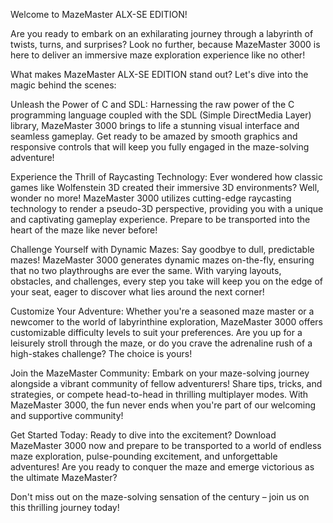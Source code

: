 Welcome to MazeMaster ALX-SE EDITION!

Are you ready to embark on an exhilarating journey through a labyrinth of twists, turns, and surprises? Look no further, because MazeMaster 3000 is here to deliver an immersive maze exploration experience like no other!

What makes MazeMaster ALX-SE EDITION stand out? Let's dive into the magic behind the scenes:

Unleash the Power of C and SDL:
Harnessing the raw power of the C programming language coupled with the SDL (Simple DirectMedia Layer) library, MazeMaster 3000 brings to life a stunning visual interface and seamless gameplay. Get ready to be amazed by smooth graphics and responsive controls that will keep you fully engaged in the maze-solving adventure!

Experience the Thrill of Raycasting Technology:
Ever wondered how classic games like Wolfenstein 3D created their immersive 3D environments? Well, wonder no more! MazeMaster 3000 utilizes cutting-edge raycasting technology to render a pseudo-3D perspective, providing you with a unique and captivating gameplay experience. Prepare to be transported into the heart of the maze like never before!

Challenge Yourself with Dynamic Mazes:
Say goodbye to dull, predictable mazes! MazeMaster 3000 generates dynamic mazes on-the-fly, ensuring that no two playthroughs are ever the same. With varying layouts, obstacles, and challenges, every step you take will keep you on the edge of your seat, eager to discover what lies around the next corner!

Customize Your Adventure:
Whether you're a seasoned maze master or a newcomer to the world of labyrinthine exploration, MazeMaster 3000 offers customizable difficulty levels to suit your preferences. Are you up for a leisurely stroll through the maze, or do you crave the adrenaline rush of a high-stakes challenge? The choice is yours!

Join the MazeMaster Community:
Embark on your maze-solving journey alongside a vibrant community of fellow adventurers! Share tips, tricks, and strategies, or compete head-to-head in thrilling multiplayer modes. With MazeMaster 3000, the fun never ends when you're part of our welcoming and supportive community!

Get Started Today:
Ready to dive into the excitement? Download MazeMaster 3000 now and prepare to be transported to a world of endless maze exploration, pulse-pounding excitement, and unforgettable adventures! Are you ready to conquer the maze and emerge victorious as the ultimate MazeMaster?

Don't miss out on the maze-solving sensation of the century – join us on this thrilling journey today!
